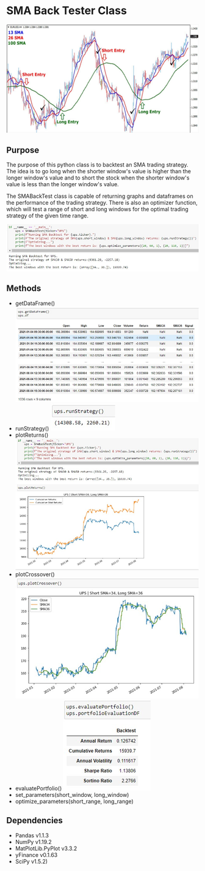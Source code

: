# SMA Back Tester Class
![alt text](pictures/smaTradingGraphPicture.jpg)

## Purpose
The purpose of this python class is to backtest an SMA trading strategy. The idea is to go long when the shorter window's value is higher than the longer window's value and to short the stock when the shorter window's value is less than the longer window's value.

The SMABackTest class is capable of returning graphs and dataframes on the performance of the trading strategy. There is also an optimizer function, which will test a range of short and long windows for the optimal trading strategy of the given time range. 

![alt text](pictures/dunderNameMainSimpleScript.jpg)

## Methods
* getDataFrame()
![alt text](pictures/gettingDataFrame.jpg)
* runStrategy()
![alt text](pictures/runningStrategy.jpg)
* plotReturns()
![alt text](pictures/plottingReturns.jpg)
* plotCrossover()
![alt text](pictures/plottingCrossover.jpg)
* evaluatePortfolio()
![alt text](pictures/portfolioEvaluation.jpg)
* set_parameters(short_window, long_window)
* optimize_parameters(short_range, long_range) 

## Dependencies
* Pandas v1.1.3
* NumPy v1.19.2
* MatPlotLib.PyPlot v3.3.2
* yFinance v0.1.63
* SciPy v1.5.2)